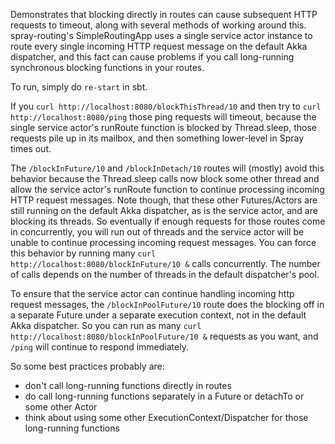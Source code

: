 Demonstrates that blocking directly in routes can cause subsequent HTTP requests to timeout, along with several methods of working around this. spray-routing's SimpleRoutingApp uses a single service actor instance to route every single incoming HTTP request message on the default Akka dispatcher, and this fact can cause problems if you call long-running synchronous blocking functions in your routes. 

To run, simply do `re-start` in sbt.

If you `curl http://localhost:8080/blockThisThread/10` and then try to `curl http://localhost:8080/ping` those ping requests will timeout, because the single service actor's runRoute function is blocked by Thread.sleep, those requests pile up in its mailbox, and then something lower-level in Spray times out.

The `/blockInFuture/10` and `/blockInDetach/10` routes will (mostly) avoid this behavior because the Thread.sleep calls now block some other thread and allow the service actor's runRoute function to continue processing incoming HTTP request messages. Note though, that these other Futures/Actors are still running on the default Akka dispatcher, as is the service actor, and are blocking its threads. So eventually if enough requests for those routes come in concurrently, you will run out of threads and the service actor will be unable to continue processing incoming request messages. You can force this behavior by running many `curl http://localhost:8080/blockInFuture/10 &` calls concurrently. The number of calls depends on the number of threads in the default dispatcher's pool.

To ensure that the service actor can continue handling incoming http request messages, the `/blockInPoolFuture/10` route does the blocking off in a separate Future under a separate execution context, not in the default Akka dispatcher. So you can run as many `curl http://localhost:8080/blockInPoolFuture/10 &` requests as you want, and `/ping` will continue to respond immediately.

So some best practices probably are:
  * don't call long-running functions directly in routes
  * do call long-running functions separately in a Future or detachTo or some other Actor
  * think about using some other ExecutionContext/Dispatcher for those long-running functions
